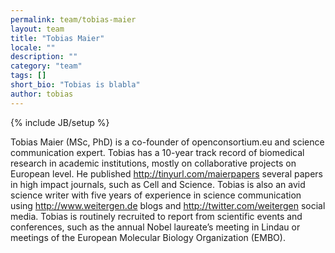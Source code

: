 ```yaml
---
permalink: team/tobias-maier
layout: team
title: "Tobias Maier"
locale: ""
description: ""
category: "team"
tags: []
short_bio: "Tobias is blabla"
author: tobias
---
```

{% include JB/setup %}

Tobias Maier (MSc, PhD) is a co-founder of openconsortium.eu and science communication expert. Tobias has a 10-year track record of biomedical research in academic institutions, mostly on collaborative projects on European level. He published http://tinyurl.com/maierpapers several papers in high impact journals, such as Cell and Science. Tobias is also an avid science writer with five years of experience in science communication using http://www.weitergen.de blogs and http://twitter.com/weitergen social media. Tobias is routinely recruited to report from scientific events and conferences, such as the annual Nobel laureate’s meeting in Lindau or meetings of the European Molecular Biology Organization (EMBO). 